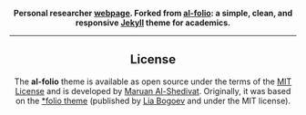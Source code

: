 <div align="center">

**Personal researcher [webpage](https://ilopushenko.github.io). Forked from [al-folio](https://github.com/alshedivat/al-folio): a simple, clean, and responsive [Jekyll](https://jekyllrb.com/) theme for academics.**

---

## License

The **al-folio** theme is available as open source under the terms of the [MIT License](https://github.com/alshedivat/al-folio/blob/master/LICENSE) and is developed by [Maruan Al-Shedivat](https://github.com/alshedivat/). Originally, it was based on the [\*folio theme](https://github.com/bogoli/-folio) (published by [Lia Bogoev](https://liabogoev.com) and under the MIT license).
